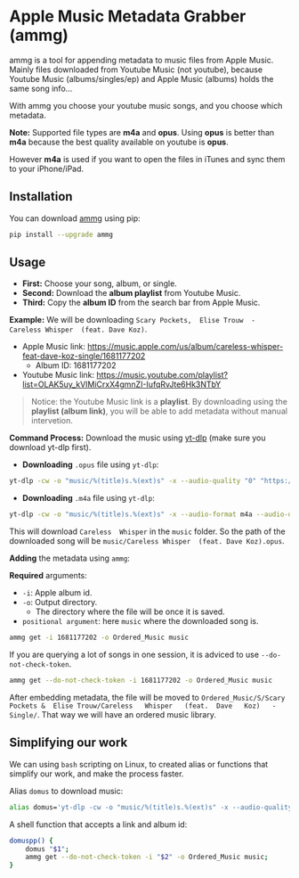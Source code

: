 # Apple Music Metadata Grabber (ammg)

ammg  is a  tool for  appending metadata  to music
files  from Apple  Music. Mainly  files downloaded
from Youtube Music  (not youtube), because Youtube
Music (albums/singles/ep) and Apple Music (albums)
holds the same song info...

With ammg you choose your youtube music songs, and
you choose which metadata.

__Note:__  Supported file  types  are __m4a__  and
__opus__.  Using __opus__  is better  than __m4a__
because the  best quality available on  youtube is
__opus__.

However __m4a__  is used if  you want to  open the
files in iTunes and sync them to your iPhone/iPad.

## Installation

You                  can                  download
[ammg](https://pypi.org/project/ammg/) using pip:

```sh
pip install --upgrade ammg
```

## Usage

- __First:__ Choose your song, album, or single.
- __Second:__ Download the __album playlist__ from Youtube Music.
- __Third:__ Copy the __album ID__ from the search bar from Apple Music.

__Example:__   We  will   be  downloading   `Scary
Pockets,  Elise Trouw  -  Careless Whisper  (feat.
Dave Koz)`.

- Apple Music link: https://music.apple.com/us/album/careless-whisper-feat-dave-koz-single/1681177202
    - Album ID: 1681177202
- Youtube Music link: https://music.youtube.com/playlist?list=OLAK5uy_kVIMiCrxX4gmnZI-IufqRvJte6Hk3NTbY

>   Notice:   the   Youtube  Music   link   is   a
> __playlist__. By downloading  using the __playlist
> (album link)__,  you will be able  to add metadata
> without manual intervetion.

__Command  Process:__  Download  the  music  using
[yt-dlp](https://github.com/yt-dlp/yt-dlp)   (make
sure you download yt-dlp first).

- __Downloading__ `.opus` file using `yt-dlp`:

```sh
yt-dlp -cw -o "music/%(title)s.%(ext)s" -x --audio-quality "0" "https://music.youtube.com/playlist?list=OLAK5uy_kVIMiCrxX4gmnZI-IufqRvJte6Hk3NTbY"
```

- __Downloading__ `.m4a` file using `yt-dlp`:

```sh
yt-dlp -cw -o "music/%(title)s.%(ext)s" -x --audio-format m4a --audio-quality "0" "https://music.youtube.com/playlist?list=OLAK5uy_kVIMiCrxX4gmnZI-IufqRvJte6Hk3NTbY"
```

This  will  download  `Careless  Whisper`  in  the
`music`  folder. So  the  path  of the  downloaded
song will  be `music/Careless Whisper  (feat. Dave
Koz).opus`.


__Adding__ the metadata using `ammg`:

__Required__ arguments:

- `-i`: Apple album id.
- `-o`: Output directory.
    - The directory where the file will be once it is saved.
- `positional argument`: here `music` where the downloaded song is.

```sh
ammg get -i 1681177202 -o Ordered_Music music
```

If you are querying a lot of songs in one session,
it is adviced to use `--do-not-check-token`.

```sh
ammg get --do-not-check-token -i 1681177202 -o Ordered_Music music
```

After  embedding   metadata,  the  file   will  be
moved  to `Ordered_Music/S/Scary  Pockets &  Elise
Trouw/Careless   Whisper   (feat.  Dave   Koz)   -
Single/`. That  way we will have  an ordered music
library.

## Simplifying our work

We can using `bash` scripting on Linux, to created
alias  or functions  that simplify  our work,  and
make the process faster.

Alias `domus` to download music:

```sh
alias domus='yt-dlp -cw -o "music/%(title)s.%(ext)s" -x --audio-quality "0"'
```

A shell function that accepts a link and album id:

```sh
domuspp() {
    domus "$1";
    ammg get --do-not-check-token -i "$2" -o Ordered_Music music;
}
```
